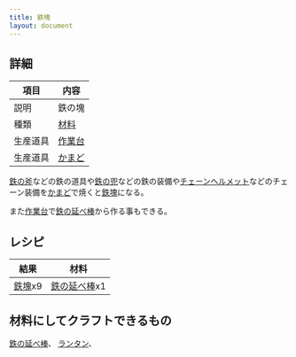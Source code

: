 ```yaml
---
title: 鉄塊
layout: document
---
```

## 詳細

|項目|内容|
|---|---|
|説明|鉄の塊|
|種類|[材料](材料)|
|生産道具|[作業台](作業台)|
|生産道具|[かまど](かまど)|

[鉄の斧](金の斧)などの鉄の道具や[鉄の兜](鉄の兜)などの鉄の装備や[チェーンヘルメット](チェーンヘルメット)などのチェーン装備を[かまど](かまど)で焼くと[鉄塊](鉄塊)になる。

また[作業台](作業台)で[鉄の延べ棒](鉄の延べ棒)から作る事もできる。

## レシピ

|結果|材料|
|---|---|
|[鉄塊](鉄塊)x9|[鉄の延べ棒](鉄の延べ棒)x1|

## 材料にしてクラフトできるもの

[鉄の延べ棒](鉄の延べ棒)、
[ランタン](ランタン)、
